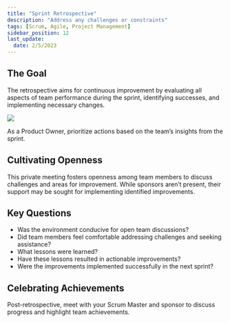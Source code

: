 ```yaml
---
title: "Sprint Retrospective"
description: "Address any challenges or constraints"
tags: [Scrum, Agile, Project Management]
sidebar_position: 12
last_update:
  date: 2/5/2023
---
```




## The Goal

The retrospective aims for continuous improvement by evaluating all aspects of team performance during the sprint, identifying successes, and implementing necessary changes.

![](/img/docs/sprintretrospectivephoto.png)

As a Product Owner, prioritize actions based on the team’s insights from the sprint.

## Cultivating Openness

This private meeting fosters openness among team members to discuss challenges and areas for improvement. While sponsors aren’t present, their support may be sought for implementing identified improvements.

## Key Questions

* Was the environment conducive for open team discussions?
* Did team members feel comfortable addressing challenges and seeking assistance?
* What lessons were learned?
* Have these lessons resulted in actionable improvements?
* Were the improvements implemented successfully in the next sprint?

## Celebrating Achievements

Post-retrospective, meet with your Scrum Master and sponsor to discuss progress and highlight team achievements.